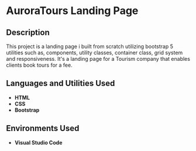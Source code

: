 <h1>AuroraTours Landing Page</h1>

<h2>Description</h2>
This project is a landing page i built from scratch utilizing bootstrap 5 utilities such as, components, utility classes, container class, grid system and responsiveness. It's a landing page for a 
Tourism company that enables clients book tours for a fee.<br/>


<h2>Languages and Utilities Used</h2>

- <b>HTML</b> 
- <b>CSS</b>
- <b>Bootstrap</b>

<h2>Environments Used </h2>

- <b>Visual Studio Code</b>
